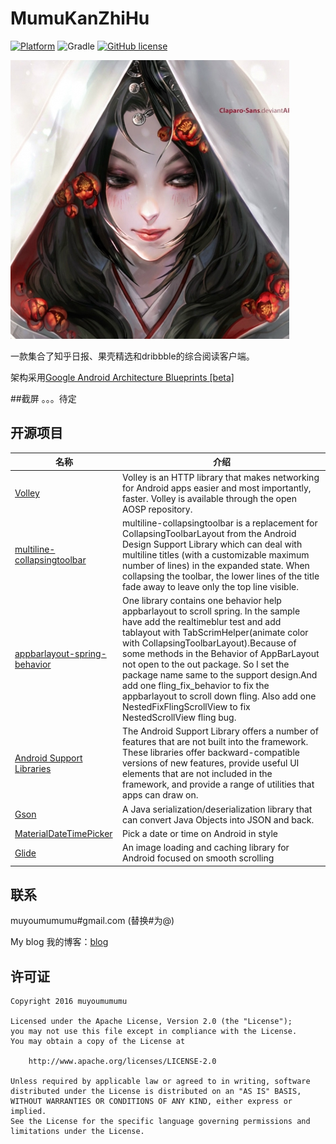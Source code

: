 # MumuKanZhiHu

[![Platform](https://img.shields.io/badge/platform-Android-blue.svg)](https://github.com/muyoumumumu/MumuKanZhiHu)
![Gradle](https://img.shields.io/badge/gradle-2.2.2-blue.svg)
[![GitHub license](https://img.shields.io/badge/license-Apache%202-blue.svg)](https://raw.githubusercontent.com/muyoumumumu/MumuKanZhiHu/master/LICENSE)

![icon](https://github.com/muyoumumumu/MumuKanZhiHu/blob/master/screenshots/main_icon.png)

一款集合了知乎日报、果壳精选和dribbble的综合阅读客户端。

架构采用[Google Android Architecture Blueprints [beta]](https://github.com/googlesamples/android-architecture)

##截屏
。。。待定

## 开源项目
名称 | 介绍
--------- | --------
[Volley](https://android.googlesource.com/platform/frameworks/volley/) | Volley is an HTTP library that makes networking for Android apps easier and most importantly, faster. Volley is available through the open AOSP repository.
[multiline-collapsingtoolbar](https://github.com/opacapp/multiline-collapsingtoolbar) | multiline-collapsingtoolbar is a replacement for CollapsingToolbarLayout from the Android Design Support Library which can deal with multiline titles (with a customizable maximum number of lines) in the expanded state. When collapsing the toolbar, the lower lines of the title fade away to leave only the top line visible.
[appbarlayout-spring-behavior](https://github.com/ToDou/appbarlayout-spring-behavior) | One library contains one behavior help appbarlayout to scroll spring. In the sample have add the realtimeblur test and add tablayout with TabScrimHelper(animate color with CollapsingToolbarLayout).Because of some methods in the Behavior of AppBarLayout not open to the out package. So I set the package name same to the support design.And add one fling_fix_behavior to fix the appbarlayout to scroll down fling. Also add one NestedFixFlingScrollView to fix NestedScrollView fling bug.
[Android Support Libraries](https://developer.android.com/topic/libraries/support-library/index.html) | The Android Support Library offers a number of features that are not built into the framework. These libraries offer backward-compatible versions of new features, provide useful UI elements that are not included in the framework, and provide a range of utilities that apps can draw on.
[Gson](https://github.com/google/gson) | A Java serialization/deserialization library that can convert Java Objects into JSON and back.
[MaterialDateTimePicker](https://github.com/wdullaer/MaterialDateTimePicker) | Pick a date or time on Android in style
[Glide](https://github.com/bumptech/glide) | An image loading and caching library for Android focused on smooth scrolling

## 联系
muyoumumumu#gmail.com (替换#为@)

My blog 我的博客：[blog](http://muyoumumumu.github.io/)

## 许可证

    Copyright 2016 muyoumumumu

    Licensed under the Apache License, Version 2.0 (the "License");
    you may not use this file except in compliance with the License.
    You may obtain a copy of the License at

        http://www.apache.org/licenses/LICENSE-2.0

    Unless required by applicable law or agreed to in writing, software
    distributed under the License is distributed on an "AS IS" BASIS,
    WITHOUT WARRANTIES OR CONDITIONS OF ANY KIND, either express or implied.
    See the License for the specific language governing permissions and
    limitations under the License.


